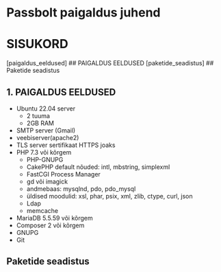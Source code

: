 # Passbolt paigaldus juhend
# SISUKORD
[paigaldus_eeldused] ## PAIGALDUS EELDUSED
[paketide_seadistus] ## Paketide seadistus

## 1. PAIGALDUS EELDUSED <a name="paigaldus_eeldused" />
- Ubuntu 22.04 server
  - 2 tuuma
  - 2GB RAM
- SMTP server (Gmail)
- veebiserver(apache2)
- TLS server sertifikaat HTTPS joaks
- PHP 7.3 või kõrgem
  - PHP-GNUPG
  - CakePHP default nõuded: intl, mbstring, simplexml
  - FastCGI Process Manager
  - gd või imagick
  - andmebaas: mysqlnd, pdo, pdo_mysql
  - üldised moodulid: xsl, phar, psix, xml, zlib, ctype, curl, json
  - Ldap
  - memcache
- MariaDB 5.5.59 või kõrgem
- Composer 2 või kõrgem
- GNUPG
- Git

## Paketide seadistus <a name="paketide_seadistus" />
